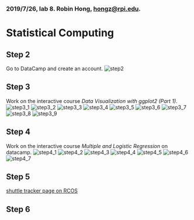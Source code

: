 ### 2019/7/26, lab 8. Robin Hong, hongz@rpi.edu.
# Statistical Computing

## Step 2
Go to DataCamp and create an account.
![step2](./pictures/step2.png)

## Step 3
Work on the interactive course *Data Visualization with ggplot2 (Part 1)*.
![step3_1](./pictures/step3_1.png)
![step3_2](./pictures/step3_2.png)
![step3_3](./pictures/step3_3.png)
![step3_4](./pictures/step3_4.png)
![step3_5](./pictures/step3_5.png)
![step3_6](./pictures/step3_6.png)
![step3_7](./pictures/step3_7.png)
![step3_8](./pictures/step3_8.png)
![step3_9](./pictures/step3_9.png)

## Step 4
Work on the interactive course *Multiple and Logistic Regression* on datacamp.
![step4_1](./pictures/step4_1.png)
![step4_2](./pictures/step4_2.png)
![step4_3](./pictures/step4_3.png)
![step4_4](./pictures/step4_4.png)
![step4_5](./pictures/step4_5.png)
![step4_6](./pictures/step4_6.png)
![step4_7](./pictures/step4_7.png)

## Step 5
[shuttle tracker page on RCOS](https://rcos.io/projects/wtg/shuttletracker/profile)

## Step 6
